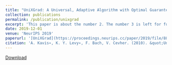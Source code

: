 ```yaml
---
title: "UniXGrad: A Universal, Adaptive Algorithm with Optimal Guarantees for Constrained Optimization"
collection: publications
permalink: /publication/unixgrad
excerpt: 'This paper is about the number 2. The number 3 is left for future work.'
date: 2019-12-01
venue: 'NeurIPS 2019'
paperurl: '[UniXGrad](https://proceedings.neurips.cc/paper/2019/file/88855547570f7ff053fff7c54e5148cc-Paper.pdf)'
citation: 'A. Kavis∗, K. Y. Levy∗, F. Bach, V. Cevher. (2010). &quot;UniXGrad: A Universal, Adaptive Algorithm with Optimal Guarantees for Constrained Optimization.&quot; <i>NeurIPS 2019</i>.'
---
```


[Download]([http://academicpages.github.io/files/paper2.pdf](https://proceedings.neurips.cc/paper/2019/file/88855547570f7ff053fff7c54e5148cc-Paper.pdf))

